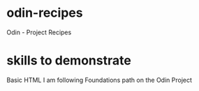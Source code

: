 # odin-recipes
Odin - Project Recipes 

# skills to demonstrate
Basic HTML 
I am following Foundations path on the Odin Project